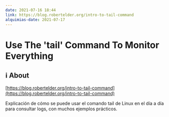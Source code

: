 ```yaml
---
date: 2021-07-16 18:44
link: https://blog.robertelder.org/intro-to-tail-command
alquimias-date: 2021-07-17
---
```


# Use The 'tail' Command To Monitor Everything

## ℹ️ About

[https://blog.robertelder.org/intro-to-tail-command](https://blog.robertelder.org/intro-to-tail-command)

Explicación de cómo se puede usar el comando tail de Linux en el día a día para consultar logs, con muchos ejemplos prácticos.


